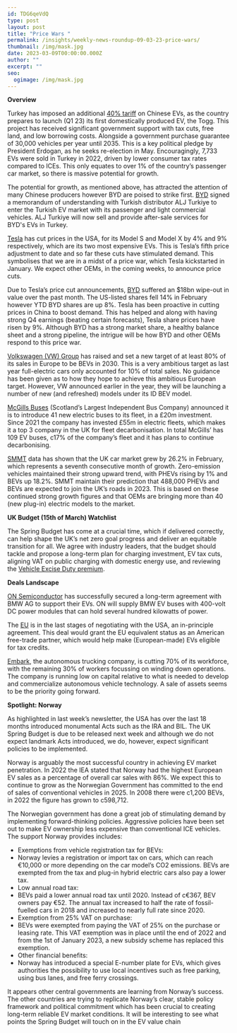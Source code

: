 ```yaml
---
id: TDG6qeVdQ
type: post
layout: post
title: "Price Wars "
permalink: /insights/weekly-news-roundup-09-03-23-price-wars/
thumbnail: /img/mask.jpg
date: 2023-03-09T00:00:00.000Z
author: ""
excerpt: ""
seo:
  ogimage: /img/mask.jpg
---
```

**Overview**

Turkey has imposed an additional [40% tariff](https://www.bloomberg.com/news/articles/2023-03-03/turkey-hikes-tax-on-china-electric-vehicles-in-boost-to-togg-car-project?sref=uFYGeRuc) on Chinese EVs, as the country prepares to launch (Q1 23) its first domestically produced EV, the Togg. This project has received significant government support with tax cuts, free land, and low borrowing costs. Alongside a government purchase guarantee of 30,000 vehicles per year until 2035. This is a key political pledge by President Erdogan, as he seeks re-election in May. Encouragingly, 7,733 EVs were sold in Turkey in 2022, driven by lower consumer tax rates compared to ICEs. This only equates to over 1% of the country’s passenger car market, so there is massive potential for growth. 

The potential for growth, as mentioned above, has attracted the attention of many Chinese producers however BYD are poised to strike first. [BYD](https://www.litsuit.com/haber/14126513/chinas-auto-giant-surpassing-tesla-in-2022-enters-the-turkish-market) signed a memorandum of understanding with Turkish distributor ALJ Turkiye to enter the Turkish EV market with its passenger and light commercial vehicles. ALJ Turkiye will now sell and provide after-sale services for BYD's EVs in Turkey. 

[Tesla](https://www.reuters.com/business/autos-transportation/tesla-cuts-prices-model-y-model-x-variants-us-website-2023-03-06/) has cut prices in the USA, for its Model S and Model X by 4% and 9% respectively, which are its two most expensive EVs. This is Tesla’s fifth price adjustment to date and so far these cuts have stimulated demand. This symbolises that we are in a midst of a price war, which Tesla kickstarted in January. We expect other OEMs, in the coming weeks, to announce price cuts.  

Due to Tesla’s price cut announcements, [BYD](https://markets.businessinsider.com/news/stocks/warren-buffett-byd-stock-erase-billions-china-tesla-price-war-2023-3) suffered an $18bn wipe-out in value over the past month. The US-listed shares fell 14% in February however YTD BYD shares are up 8%. Tesla has been proactive in cutting prices in China to boost demand. This has helped and along with having strong Q4 earnings (beating certain forecasts), Tesla share prices have risen by 9%. Although BYD has a strong market share, a healthy balance sheet and a strong pipeline, the intrigue will be how BYD and other OEMs respond to this price war.    

[Volkswagen (VW) Group](https://europe.autonews.com/automakers/vw-brand-targets-ev-sales-80-percent-2030) has raised and set a new target of at least 80% of its sales in Europe to be BEVs in 2030. This is a very ambitious target as last year full-electric cars only accounted for 10% of total sales. No guidance has been given as to how they hope to achieve this ambitious European target. However, VW announced earlier in the year, they will be launching a number of new (and refreshed) models under its ID BEV model. 

[McGills Buses](https://scottishbusinessnews.net/new-20million-investment-in-mcgills-buses-electric-fleet/) (Scotland’s Largest Independent Bus Company) announced it is to introduce 41 new electric buses to its fleet, in a £20m investment. Since 2021 the company has invested £55m in electric fleets, which makes it a top 3 company in the UK for fleet decarbonisation. In total McGills’ has 109 EV buses, c17% of the company’s fleet and it has plans to continue decarbonising.

[SMMT](https://www.smmt.co.uk/2023/03/uk-new-car-market-posts-seventh-straight-month-of-growth/) data has shown that the UK car market grew by 26.2% in February, which represents a seventh consecutive month of growth. Zero-emission vehicles maintained their strong upward trend, with PHEVs rising by 1% and BEVs up 18.2%. SMMT maintain their prediction that 488,000 PHEVs and BEVs are expected to join the UK’s roads in 2023. This is based on these continued strong growth figures and that OEMs are bringing more than 40 (new plug-in) electric models to the market.

**UK Budget (15th of March) Watchlist** 

The Spring Budget has come at a crucial time, which if delivered correctly, can help shape the UK’s net zero goal progress and deliver an equitable transition for all. We agree with industry leaders, that the budget should tackle and propose a long-term plan for charging investment, EV tax cuts, aligning VAT on public charging with domestic energy use, and reviewing the [Vehicle Excise Duty premium](https://www.cityam.com/car-makers-call-for-ev-tax-cuts-in-march-budget-to-help-drive-green-transition/). 

**Deals Landscape**

[ON Semiconductor](https://www.morningstar.com/news/marketwatch/20230306933/on-semiconductor-signs-long-term-ev-supply-deal-with-bmw) has successfully secured a long-term agreement with BMW AG to support their EVs. ON will supply BMW EV buses with 400-volt DC power modules that can hold several hundred kilowatts of power.

The [EU](https://www.japantimes.co.jp/news/2023/03/04/business/us-ira-eu-trade-agreement/) is in the last stages of negotiating with the USA, an in-principle agreement. This deal would grant the EU equivalent status as an American free-trade partner, which would help make (European-made) EVs eligible for tax credits. 

[Embark](https://techcrunch.com/2023/03/03/embark-trucks-lays-off-workers-explores-liquidation-of-self-driving-truck-assets/), the autonomous trucking company, is cutting 70% of its workforce, with the remaining 30% of workers focussing on winding down operations. The company is running low on capital relative to what is needed to develop and commercialize autonomous vehicle technology. A sale of assets seems to be the priority going forward. 

**Spotlight: Norway** 

As highlighted in last week’s newsletter, the USA has over the last 18 months introduced monumental Acts such as the IRA and BIL. The UK Spring Budget is due to be released next week and although we do not expect landmark Acts introduced, we do, however, expect significant policies to be implemented.

Norway is arguably the most successful country in achieving EV market penetration. In 2022 the IEA stated that Norway had the highest European EV sales as a percentage of overall car sales with 86%. We expect this to continue to grow as the Norwegian Government has committed to the end of sales of conventional vehicles in 2025. In 2008 there were c1,200 BEVs, in 2022 the figure has grown to c598,712. 

The Norwegian government has done a great job of stimulating demand by implementing forward-thinking policies. Aggressive policies have been set out to make EV ownership less expensive than conventional ICE vehicles. The support Norway provides includes:

* Exemptions from vehicle registration tax for BEVs: 
* Norway levies a registration or import tax on cars, which can reach €10,000 or more depending on the car model’s CO2 emissions. BEVs are exempted from the tax and plug-in hybrid electric cars also pay a lower tax.
* Low annual road tax: 
* BEVs paid a lower annual road tax until 2020. Instead of c€367, BEV owners pay €52. The annual tax increased to half the rate of fossil-fuelled cars in 2018 and increased to nearly full rate since 2020. 
* Exemption from 25% VAT on purchase: 
* BEVs were exempted from paying the VAT of 25% on the purchase or leasing rate. This VAT exemption was in place until the end of 2022 and from the 1st of January 2023, a new subsidy scheme has replaced this exemption.
* Other financial benefits:
* Norway has introduced a special E-number plate for EVs, which gives authorities the possibility to use local incentives such as free parking, using bus lanes, and free ferry crossings. 

It appears other central governments are learning from Norway’s success. The other countries are trying to replicate Norway’s clear, stable policy framework and political commitment which has been crucial to creating long-term reliable EV market conditions. It will be interesting to see what points the Spring Budget will touch on in the EV value chain
